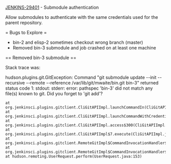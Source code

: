 [JENKINS-29401](https://issues.jenkins-ci.org/browse/JENKINS-29401) - Submodule authentication

Allow submodules to authenticate with the same credentials used for
the parent repository.

= Bugs to Explore =

* bin-2 and elisp-2 sometimes checkout wrong branch (master)
* Removed bin-3 submodule and job crashed on at least one machine

== Removed bin-3 submodule ==

Stack trace was:

  hudson.plugins.git.GitException: Command "git submodule update --init --recursive --remote --reference /var/lib/git/mwaite/bin.git bin-3" returned status code 1:
  stdout: 
  stderr: error: pathspec 'bin-3' did not match any file(s) known to git.
  Did you forget to 'git add'?

	at org.jenkinsci.plugins.gitclient.CliGitAPIImpl.launchCommandIn(CliGitAPIImpl.java:1752)
	at org.jenkinsci.plugins.gitclient.CliGitAPIImpl.launchCommandWithCredentials(CliGitAPIImpl.java:1495)
	at org.jenkinsci.plugins.gitclient.CliGitAPIImpl.access$300(CliGitAPIImpl.java:64)
	at org.jenkinsci.plugins.gitclient.CliGitAPIImpl$7.execute(CliGitAPIImpl.java:1038)
	at org.jenkinsci.plugins.gitclient.RemoteGitImpl$CommandInvocationHandler$1.call(RemoteGitImpl.java:152)
	at org.jenkinsci.plugins.gitclient.RemoteGitImpl$CommandInvocationHandler$1.call(RemoteGitImpl.java:145)
	at hudson.remoting.UserRequest.perform(UserRequest.java:153)
	